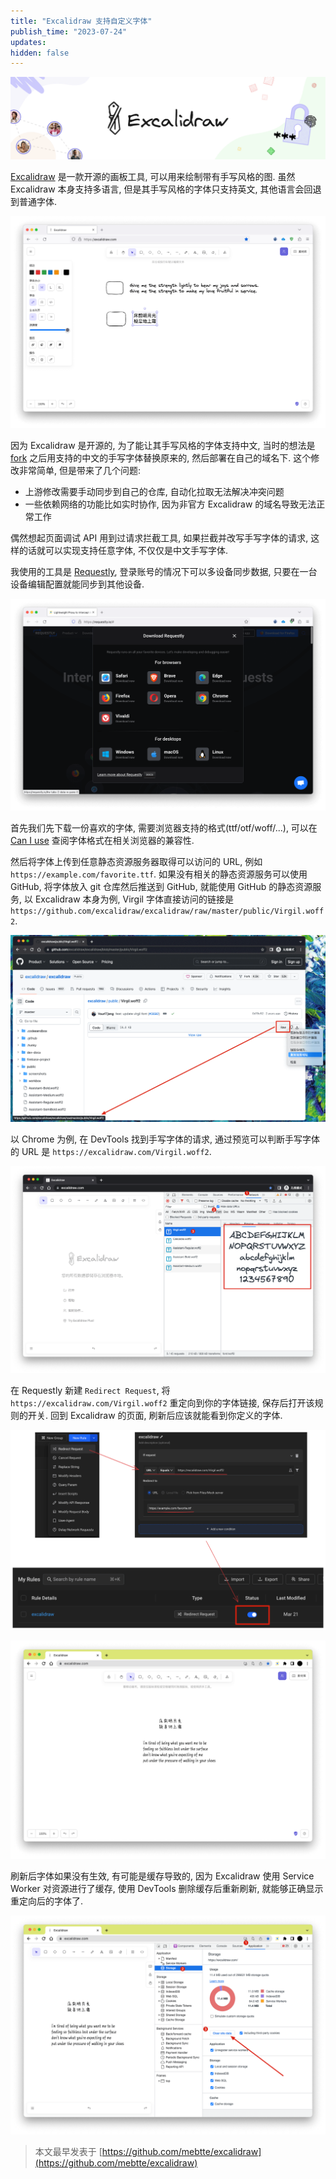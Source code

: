 ```yaml
---
title: "Excalidraw 支持自定义字体"
publish_time: "2023-07-24"
updates:
hidden: false
---
```


![Excalidraw](./excalidraw.png)

[Excalidraw](https://excalidraw.com) 是一款开源的画板工具, 可以用来绘制带有手写风格的图. 虽然 Excalidraw 本身支持多语言, 但是其手写风格的字体只支持英文, 其他语言会回退到普通字体.

![非英语会回退到普通字体](./unsupport_non_english.png)

因为 Excalidraw 是开源的, 为了能让其手写风格的字体支持中文, 当时的想法是 [fork](https://github.com/mebtte/excalidraw/tree/7921cb44aaeb9da94d49d371d645510b1e99572c) 之后用支持的中文的手写字体替换原来的, 然后部署在自己的域名下. 这个修改非常简单, 但是带来了几个问题:

- 上游修改需要手动同步到自己的仓库, 自动化拉取无法解决冲突问题
- 一些依赖网络的功能比如实时协作, 因为非官方 Excalidraw 的域名导致无法正常工作

偶然想起页面调试 API 用到过请求拦截工具, 如果拦截并改写手写字体的请求, 这样的话就可以实现支持任意字体, 不仅仅是中文手写字体.

我使用的工具是 [Requestly](https://requestly.io), 登录账号的情况下可以多设备同步数据, 只要在一台设备编辑配置就能同步到其他设备.

![Requestly](./requestly.png)

首先我们先下载一份喜欢的字体, 需要浏览器支持的格式(ttf/otf/woff/...), 可以在 [Can I use](https://caniuse.com) 查阅字体格式在相关浏览器的兼容性.

然后将字体上传到任意静态资源服务器取得可以访问的 URL, 例如 `https://example.com/favorite.ttf`. 如果没有相关的静态资源服务可以使用 GitHub, 将字体放入 git 仓库然后推送到 GitHub, 就能使用 GitHub 的静态资源服务, 以 Excalidraw 本身为例, Virgil 字体直接访问的链接是 `https://github.com/excalidraw/excalidraw/raw/master/public/Virgil.woff2`.

![使用 GitHub 的静态资源服务](./github_static.png)

以 Chrome 为例, 在 DevTools 找到手写字体的请求, 通过预览可以判断手写字体的 URL 是 `https://excalidraw.com/Virgil.woff2`.

![预览中的手写字体](./font_request.png)

在 Requestly 新建 `Redirect Request`, 将 `https://excalidraw.com/Virgil.woff2` 重定向到你的字体链接, 保存后打开该规则的开关. 回到 Excalidraw 的页面, 刷新后应该就能看到你定义的字体.

![字体重定向](./redirect.png)

![修改字体后的 Excalidraw](./excalidraw_after_font_redirect.png)

刷新后字体如果没有生效, 有可能是缓存导致的, 因为 Excalidraw 使用 Service Worker 对资源进行了缓存, 使用 DevTools 删除缓存后重新刷新, 就能够正确显示重定向后的字体了.

![清除缓存](./clear_site_data.png)

> 本文最早发表于 [https://github.com/mebtte/excalidraw](https://github.com/mebtte/excalidraw)
